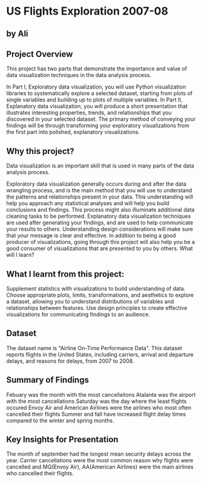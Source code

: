 # US Flights Exploration 2007-08
## by Ali

## Project Overview
This project has two parts that demonstrate the importance and value of data visualization techniques in the data analysis process.

In Part I, Exploratory data visualization, you will use Python visualization libraries to systematically explore a selected dataset, starting from plots of single variables and building up to plots of multiple variables.
In Part II, Explanatory data visualization, you will produce a short presentation that illustrates interesting properties, trends, and relationships that you discovered in your selected dataset. The primary method of conveying your findings will be through transforming your exploratory visualizations from the first part into polished, explanatory visualizations.


## Why this project?
Data visualization is an important skill that is used in many parts of the data analysis process.

Exploratory data visualization generally occurs during and after the data wrangling process, and is the main method that you will use to understand the patterns and relationships present in your data. This understanding will help you approach any statistical analyses and will help you build conclusions and findings. This process might also illuminate additional data cleaning tasks to be performed.
Explanatory data visualization techniques are used after generating your findings, and are used to help communicate your results to others. Understanding design considerations will make sure that your message is clear and effective. In addition to being a good producer of visualizations, going through this project will also help you be a good consumer of visualizations that are presented to you by others.
What will I learn?


## What I learnt from this project:

Supplement statistics with visualizations to build understanding of data.
Choose appropriate plots, limits, transformations, and aesthetics to explore a dataset, allowing you to understand distributions of variables and relationships between features.
Use design principles to create effective visualizations for communicating findings to an audience.


## Dataset

The dataset name is "Airline On-Time Performance Data". This dataset reports flights in the United States, including carriers, arrival and departure delays, and reasons for delays, from 2007 to 2008.


## Summary of Findings

Febuary was the month with the most cancellaitons
Atalanta was the airport with the most cancellations
Saturday was the day where the least flights occured
Envoy Air and American Airlines were the airlines who most often cancelled their flights
Summer and fall have increased flight delay times compared to the winter and spring months.


## Key Insights for Presentation

The month of september had the longest mean security delays across the year.
Carrier cancellations were the most common reason why flights were cancelled and MQ(Envoy Air), AA(American Airlines) were the main airlines who cancelled their flights.